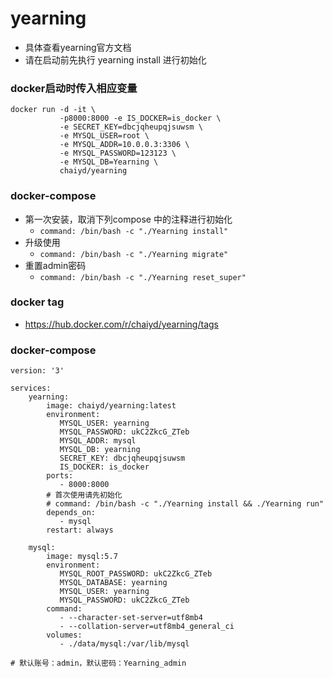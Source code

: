 # yearning

- 具体查看yearning官方文档
- 请在启动前先执行 yearning install 进行初始化

### docker启动时传入相应变量
```
docker run -d -it \
           -p8000:8000 -e IS_DOCKER=is_docker \
           -e SECRET_KEY=dbcjqheupqjsuwsm \
           -e MYSQL_USER=root \
           -e MYSQL_ADDR=10.0.0.3:3306 \
           -e MYSQL_PASSWORD=123123 \
           -e MYSQL_DB=Yearning \
           chaiyd/yearning
```

### docker-compose
- 第一次安装，取消下列compose 中的注释进行初始化
  - `command: /bin/bash -c "./Yearning install"`
- 升级使用
  - `command: /bin/bash -c "./Yearning migrate"`
- 重置admin密码
  - `command: /bin/bash -c "./Yearning reset_super"`

### docker tag
  - https://hub.docker.com/r/chaiyd/yearning/tags

### docker-compose
```
version: '3'

services:
    yearning:
        image: chaiyd/yearning:latest
        environment:
           MYSQL_USER: yearning
           MYSQL_PASSWORD: ukC2ZkcG_ZTeb
           MYSQL_ADDR: mysql
           MYSQL_DB: yearning
           SECRET_KEY: dbcjqheupqjsuwsm
           IS_DOCKER: is_docker
        ports:
           - 8000:8000
        # 首次使用请先初始化
        # command: /bin/bash -c "./Yearning install && ./Yearning run"
        depends_on:
           - mysql
        restart: always

    mysql:
        image: mysql:5.7
        environment:
           MYSQL_ROOT_PASSWORD: ukC2ZkcG_ZTeb
           MYSQL_DATABASE: yearning
           MYSQL_USER: yearning
           MYSQL_PASSWORD: ukC2ZkcG_ZTeb
        command:
           - --character-set-server=utf8mb4
           - --collation-server=utf8mb4_general_ci
        volumes:
           - ./data/mysql:/var/lib/mysql

# 默认账号：admin，默认密码：Yearning_admin
```
